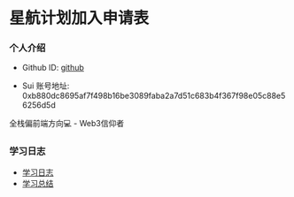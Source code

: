 # 星航计划加入申请表

### 个人介绍

* Github ID: [github](https://github.com/jovicheng)

* Sui 账号地址: 0xb880dc8695af7f498b16be3089faba2a7d51c683b4f367f98e05c88e56256d5d

全栈偏前端方向💻 - Web3信仰者

### 学习日志

- [学习日志](journal.md)
- [学习总结](summary.md)
